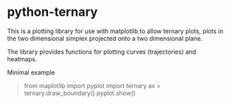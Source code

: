 python-ternary
==============

This is a plotting library for use with matplotlib to allow ternary plots,
plots in the two dimensional simplex projected onto a two dimensional plane.

The library provides functions for plotting curves (trajectories) and heatmaps.

Minimal example

> from maplotlib import pyplot
> import ternary
> ax = ternary.draw_boundary()
> pyplot.show()



